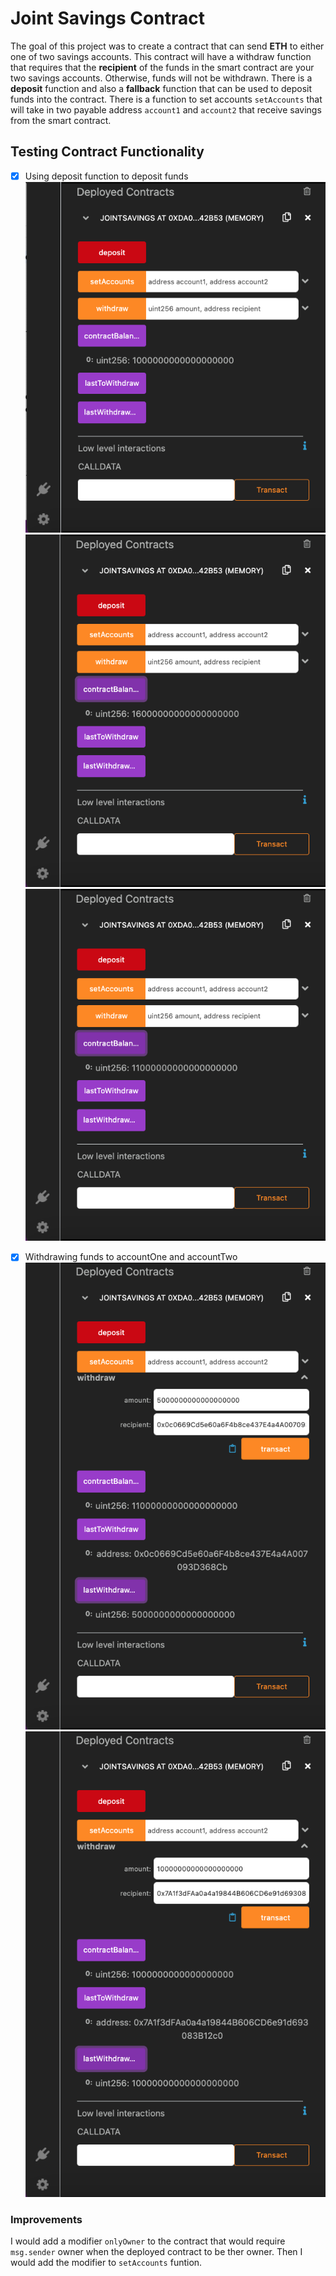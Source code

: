 # Joint Savings Contract

The goal of this project was to create a contract that can send **ETH** to either one of two savings accounts. This contract will have a withdraw function that requires that the **recipient** of the funds in the smart contract are your two savings accounts. Otherwise, funds will not be withdrawn. There is a **deposit** function and also a **fallback** function that can be used to deposit funds into the contract. There is a function to set accounts `setAccounts` that will take in two payable address `account1` and `account2` that receive savings from the smart contract. 

## Testing Contract Functionality

- [x] Using deposit function to deposit funds
![](./excecution_results/deposit_1_ether.png)
![](./excecution_results/send_5_ether.png)
![](./excecution_results/deposit_10_ether.png)

- [x] Withdrawing funds to accountOne and accountTwo
![](./excecution_results/accountOne_5_ether.png)
![](./excecution_results/accountTwo_10_ether.png)

### Improvements 

I would add a modifier `onlyOwner` to the contract that would require `msg.sender` owner when the deployed contract to be ther owner. Then I would add the modifier to `setAccounts` funtion.